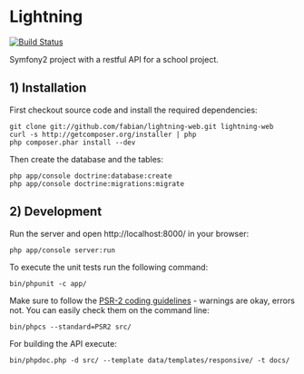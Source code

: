 # Lightning

[![Build Status](https://secure.travis-ci.org/fabian/lightning-web.png?branch=master)](http://travis-ci.org/fabian/lightning-web)

Symfony2 project with a restful API for a school project.

## 1) Installation

First checkout source code and install the required dependencies:

```
git clone git://github.com/fabian/lightning-web.git lightning-web
curl -s http://getcomposer.org/installer | php
php composer.phar install --dev
```

Then create the database and the tables:

```
php app/console doctrine:database:create
php app/console doctrine:migrations:migrate
```

## 2) Development

Run the server and open http://localhost:8000/ in your browser:

```
php app/console server:run
```

To execute the unit tests run the following command:

```
bin/phpunit -c app/
```

Make sure to follow the [PSR-2 coding guidelines](https://github.com/php-fig/fig-standards/blob/master/accepted/PSR-2-coding-style-guide.md) - warnings are okay, errors not. You can easily check them on the command line:

```
bin/phpcs --standard=PSR2 src/
```

For building the API execute:

```
bin/phpdoc.php -d src/ --template data/templates/responsive/ -t docs/
```
